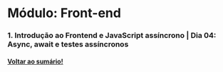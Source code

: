 # Módulo: Front-end  
### 1. Introdução ao Frontend e JavaScript assíncrono  |  Dia 04: Async, await e testes assíncronos
#### [Voltar ao sumário!](https://github.com/hiagoisoppo/trybe_exercicios/tree/main)